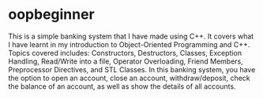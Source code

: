 # oopbeginner
This is a simple banking system that I have made using C++. It covers what I have learnt in my introduction to Object-Oriented Programming and C++. 
Topics covered includes: Constructors, Destructors, Classes, Exception Handling, Read/Write into a file, Operator Overloading, Friend Members, Preprocessor Directives, and STL Classes. 
In this banking system, you have the option to open an account, close an account, withdraw/deposit, check the balance of an account, as well as show the details of all accounts. 

